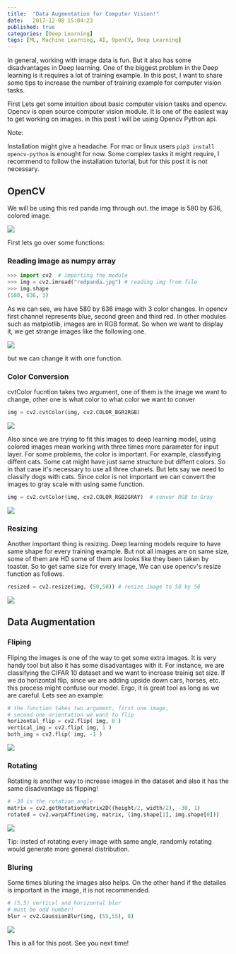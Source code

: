 ```yaml
---
title:  "Data Augmentation for Computer Vision!"
date:   2017-12-08 15:04:23
published: true 
categories: [Deep Learning]
tags: [ML, Machine Learning, AI, OpenCV, Deep Learning]
---
```




In general, working with image data is fun. But it also has some disadvantages in Deep learning.  One of the biggest problem in the Deep learning is it requires a lot of training example. In this post, I want to share some tips to increase the number of training example for computer vision tasks. 



First Lets get some intuition about basic computer vision tasks and opencv.  Opencv is open source computer vision module. It is one of the easiest way to get working on images. in this post I will be using Opencv Python api.



Note: 

Installation might give a headache. For mac or linux users `pip3 install opencv-python` is enought for now. Some complex tasks it might require, I recommend to follow the installation tutorial, but for this post it is not necessary. 



## OpenCV

We will be using this red panda img through out. the image is 580 by 636, colored image. 



<img src="/images/post4/redpanda.jpg">



First lets go over some functions:

### Reading image as numpy array

```python
>>> import cv2  # importing the module 
>>> img = cv2.imread("redpanda.jpg") # reading img from file
>>> img.shape
(580, 636, 3)
```

As we can see, we have 580 by 636 image with 3 color changes. In opencv first channel represents blue, second green and third red. In other modules such as matplotlib, images are in RGB format. So when we want to display it, we get strange images like the following one.

<img src="/images/post4/BGR.jpg">

 but we can change it with one function. 

### Color Conversion

cvtColor fucntion takes two argument, one of them is the image we want to change, other one is what color to what color we want to conver

```python
img = cv2.cvtColor(img, cv2.COLOR_BGR2RGB) 
```

<img src="/images/post4/RBG.jpg">

Also since we are trying to fit this images to deep learning model, using colored images mean working with three times more parameter for input layer. For some problems, the color is important. For example, classifying diffent cats. Some cat might have just same structure but diffent colors. So in that case it's necessary to use all three chanels. But lets say we need to classify dogs with cats. Since color is not important we can convert the images to gray scale with using same function. 

```python
img = cv2.cvtColor(img, cv2.COLOR_RGB2GRAY)  # conver RGB to Gray
```

<img src="/images/post4/GRAY.jpg">



### Resizing 

Another important thing is resizing. Deep learning models require to have same shape for every training example. But not all images are on same size, some of them are HD some of them are looks like they been taken by toaster. So to get same size for every image, We can use opencv's resize function as follows.

```python
resized = cv2.resize(img, (50,50)) # resize image to 50 by 50
```

<img src="/images/post4/resized.jpg">



## Data Augmentation 

### Fliping

Fliping the images is one of the way to get some extra images. It is very handy tool but  also it has some disadvantages with it. For instance, we are classifying the CIFAR 10 dataset and we want to increase trainig set size. If we do horizontal flip, since we are adding upside down cars, horses, etc. this process might confuse our model. Ergo, it is great tool as long as we are careful. Lets see an example:

``` python
# the function takes two argument, first one image, 
# second one orientation we want to flip
horizontal_flip = cv2.flip( img, 0 )
vertical_img = cv2.flip( img, 1 )
both_img = cv2.flip( img, -1 )
```

<img src="/images/post4/flip.jpg">

### Rotating 

Rotating is another way to increase images in the dataset and also it has the same disadvantage as flipping! 

```python
# -30 is the rotation angle
matrix = cv2.getRotationMatrix2D((height/2, width/2), -30, 1)
rotated = cv2.warpAffine(img, matrix, (img.shape[1], img.shape[0]))
```

<img src="/images/post4/rotated.jpg">

Tip: insted of rotating every image with same angle, randomly rotating would generate more general distribution.

### Bluring

Some times bluring the images also helps. On the other hand if the detailes is important in the image, it is not recommended. 

``` python
# (5,5) vertical and horizontal blur
# must be odd number!
blur = cv2.GaussianBlur(img, (55,55), 0)
```

<img src="/images/post4/blur.jpg">



This is all for this post. See you next time! 